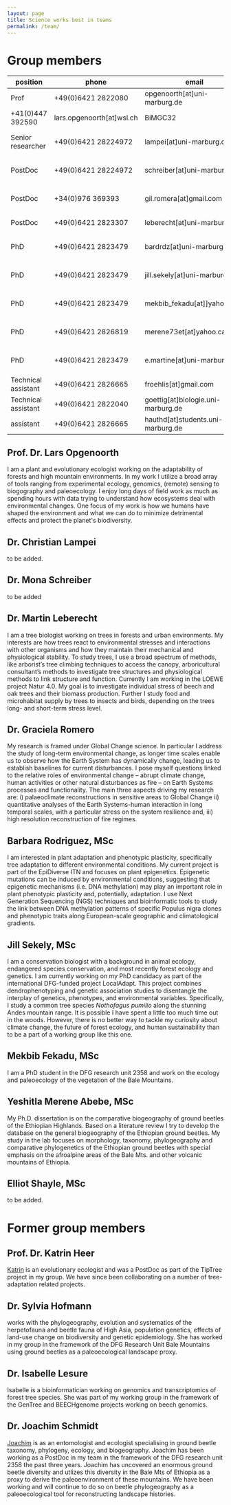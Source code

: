 ```yaml
---
layout: page
title: Science works best in teams
permalink: /team/
---
```

# Group members

position | phone | email | room | street | zipcode | city 
--- | -------------------- | ----------------------------------- | --------- | ----------------------- | -------- | --- 
Prof | +49(0)6421 2822080 | opgenoorth[at]uni-marburg.de | C4019 | Karl-von-Frisch-Str.8 | D35043 | Marburg 
| +41(0)447 392590 | lars.opgenoorth[at]wsl.ch | BiMGC32 | Zürcherstrasse-111 | CH8903 | Birmensdorf 
Senior researcher | +49(0)6421 28224972 | lampei[at]uni-marburg.de | C4016 | Karl-von-Frisch-Str. 8 | D35043 | Marburg
PostDoc | +49(0)6421 28224972 | schreiber[at]uni-marburg.de | C4017 | Karl-von-Frisch-Str. 8 | D35043 | Marburg
PostDoc | +34(0)976 369393 | gil.romera[at]gmail.com | external | Avda Montañana-1005 | E50080 | Zaragoza 
PostDoc | +49(0)6421 2823307 | leberecht[at]uni-marburg.de | C2064 | Karl-von-Frisch-Str.8 | D35043 | Marburg 
PhD | +49(0)6421 2823479 | bardrdz[at]uni-marburg.de | C0331 | Karl-von-Frisch-Str. 8 | D35043 | Marburg
PhD | +49(0)6421 2823479 | jill.sekely[at]uni-marburg.de | C0331 | Karl-von-Frisch-Str. 8 | D35043 | Marburg
PhD | +49(0)6421 2823479 | mekbib_fekadu[at]]yahoo.com | C0332 | Karl-von-Frisch-Str. 8 | D35043 | Marburg
PhD | +49(0)6421 2826819 | merene73et[at]yahoo.ca | C0332 | Karl-von-Frisch-Str. 8 | D35043 | Marburg
PhD | +49(0)6421 2823479 | e.martine[at]uni-marburg.de | C0331 | Karl-von-Frisch-Str. 8 | D35043 | Marburg
Technical assistant | +49(0)6421 2826665 | froehlis[at]gmail.com | C2065 | Karl-von-Frisch-Str.8 | D35043 | Marburg 
Technical assistant | +49(0)6421 2822040 | goettig[at]biologie.uni-marburg.de | 0227 | Karl-von-Frisch Str. 8 | D35043 Marburg
assistant | +49(0)6421 2826665 | hauthd[at]students.uni-marburg.de | C2065 | Karl-von-Frisch-Str.8 | D35043 | Marburg 

## Prof. Dr. Lars Opgenoorth 
I am a plant and evolutionary ecologist working on the adaptability of forests and high mountain environments. In my work I utilize a broad array of tools ranging from experimental ecology, genomics, (remote) sensing to biogography and paleoecology. I enjoy long days of field work as much as spending hours with data trying to understand how ecosystems deal with environmental changes. One focus of my work is how we humans have shaped the environment and what we can do to minimize detrimental effects and protect the planet's biodiversity.

## Dr. Christian Lampei
to be added.

## Dr. Mona Schreiber
to be added

## Dr. Martin Leberecht
I am a tree biologist working on trees in forests and urban environments. My interests are how trees react to environmental stresses and interactions with other organisms and how they maintain their mechanical and physiological stability. To study trees, I use a broad spectrum of methods, like arborist’s tree climbing techniques to access the canopy, arboricultural consultant’s methods to investigate tree structures and physiological methods to link structure and function. Currently I am working in the LOEWE project Natur 4.0. My goal is to investigate individual stress of beech and oak trees and their biomass production. Further I study food and microhabitat supply by trees to insects and birds, depending on the trees long- and short-term stress level.  

## Dr. Graciela Romero 
My research is framed under Global Change science. In particular I address the study of long-term environmental change, as longer time scales enable us to observe how the Earth System has dynamically change, leading us to establish baselines for current disturbances. I pose myself questions linked to the relative roles of environmental change – abrupt climate change, human activities or other natural disturbances as fire – on Earth Systems processes and functionality. The main three aspects driving my research are: i) palaeoclimate reconstructions in sensitive areas to Global Change ii) quantitative analyses of the Earth Systems-human interaction in long temporal scales, with a particular stress on the system resilience and, iii) high resolution reconstruction of fire regimes. 

## Barbara Rodriguez, MSc
I am interested in plant adaptation and phenotypic plasticity, specifically tree adaptation to different environmental conditions.
My current project is part of the EpiDiverse ITN and focuses on plant epigenetics. Epigenetic mutations can be induced by environmental conditions, suggesting that epigenetic mechanisms (i.e. DNA methylation) may play an important role in plant phenotypic plasticity and, potentially, adaptation.  I use Next Generation Sequencing (NGS) techniques and bioinformatic tools to study the link between DNA methylation patterns of specific Populus nigra clones and phenotypic traits along European-scale geographic and climatological gradients. 

## Jill Sekely, MSc
I am a conservation biologist with a background in animal ecology, endangered species conservation, and most recently forest ecology and genetics. I am currently working on my PhD candidacy as part of the international DFG-funded project LocalAdapt. This project combines dendrophenotyping and genetic association studies to disentangle the interplay of genetics, phenotypes, and environmental variables. Specifically, I study a common tree species *Nothofagus pumilio* along the stunning Andes mountain range. It is possible I have spent a little too much time out in the woods. However, there is no better way to tackle my curiosity about climate change, the future of forest ecology, and human sustainability than to be a part of a working group like this one.

## Mekbib Fekadu, MSc
I am a PhD student in the DFG research unit 2358 and work on the ecology and paleoecology of the vegetation of the Bale Mountains.

## Yeshitla Merene Abebe, MSc
My Ph.D. dissertation is on the comparative biogeography of ground beetles of the Ethiopian Highlands. Based on a literature review I try to develop the database on the general biogeography of the Ethiopian ground beetles.  My study in the lab focuses on morphology, taxonomy, phylogeography and comparative phylogenetics of the Ethiopian ground beetles with special emphasis on the afroalpine areas of the Bale Mts. and other volcanic mountains of Ethiopia. 

## Elliot Shayle, MSc
to be added.

# Former group members

## Prof. Dr. Katrin Heer
[Katrin](https://www.uni-marburg.de/fb17/fachgebiete/naturschutz/naturschutzbiologie/staff/academic-staff/katrin?language_sync=1) is an evolutionary ecologist and was a PostDoc as part of the TipTree project in my group. We have since been collaborating on a number of tree-adaptation related projects.

## Dr. Sylvia Hofmann
works with the phylogeography, evolution and systematics of the herpetofauna and beetle fauna of High Asia, population genetics, effects of land-use change on biodiversity and genetic epidemiology. She has worked in my group in the framework of the DFG Research Unit Bale Mountains using ground beetles as a paleoecological landscape proxy.

## Dr. Isabelle Lesure
Isabelle is a bioinformatician working on genomics and transcriptomics of forest tree species. She was part of my working group in the framework of the GenTree and BEECHgenome projects working on beech genomics. 

## Dr. Joachim Schmidt 
[Joachim](https://www.zoologie.uni-rostock.de/team/mitarbeitende/dr-joachim-schmidt/) is as an entomologist and ecologist specialising in ground beetle taxonomy, phylogeny, ecology, and biogeography. Joachim has been working as a PostDoc in my team in the framework of the DFG research unit 2358 the past three years. Joachim has uncovered an enormous ground beetle diversity and utlizes this diversity in the Bale Mts of Ethiopia as a proxy to derive the paleoenvironment of these mountains. We have been working and will continue to do so on beetle phylogeography as a paleoecological tool for reconstructing landscape histories.
